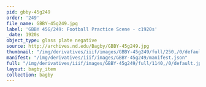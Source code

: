 ```yaml
---
pid: gbby-45g249
order: '249'
file_name: GBBY-45g249.jpg
label: 'GBBY 45G/249: Football Practice Scene - c1920s'
_date: 1920s
object_type: glass plate negative
source: http://archives.nd.edu/Bagby/GBBY-45g249.jpg
thumbnail: "/img/derivatives/iiif/images/GBBY-45g249/full/250,/0/default.jpg"
manifest: "/img/derivatives/iiif/images/GBBY-45g249/manifest.json"
full: "/img/derivatives/iiif/images/GBBY-45g249/full/1140,/0/default.jpg"
layout: bagby_item
collection: bagby
---
```

